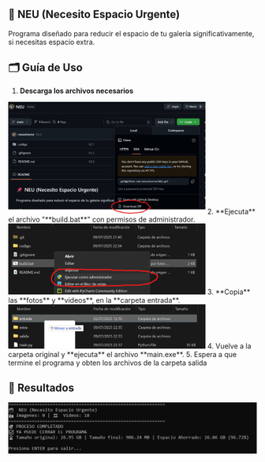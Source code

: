 ## 📌 NEU (Necesito Espacio Urgente)
Programa diseñado para reducir el espacio de tu galería significativamente, si necesitas espacio extra.

## 🗂️ Guía de Uso
1. **Descarga los archivos necesarios**
<img src="codigo/extra/readme-1.png" alt="primer paso imagen" width="400"/>
2. **Ejecuta** el archivo "**build.bat**" con permisos de administrador.
<img src="codigo/extra/readme-2.png" alt="segundo paso imagen" width="400"/>
3. **Copia** las **fotos** y **videos**, en la **carpeta entrada**.
<img src="codigo/extra/readme-3.png" alt="tercer paso imagen" width="400"/>
4. Vuelve a la carpeta original y **ejecuta** el archivo **main.exe**.
5. Espera a que termine el programa y obten los archivos de la carpeta salida

## 🚀 Resultados
![resultados](codigo/extra/readme-4.png)